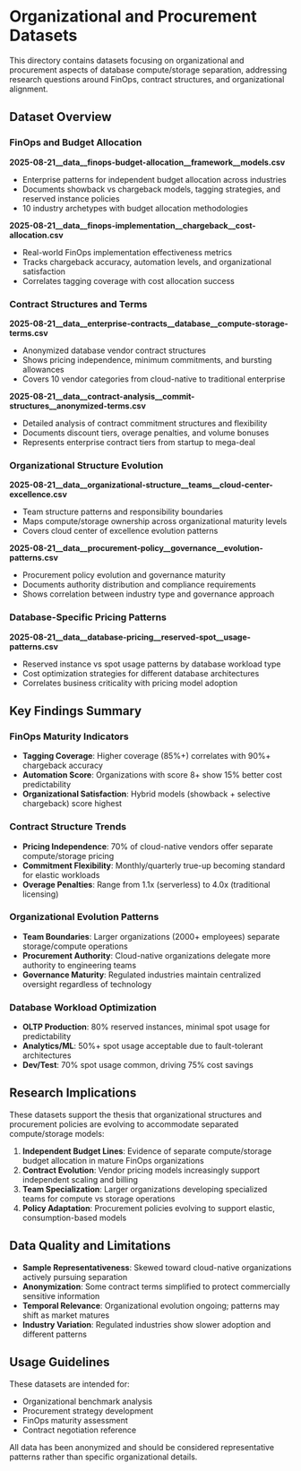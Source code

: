# Organizational and Procurement Datasets

This directory contains datasets focusing on organizational and procurement aspects of database compute/storage separation, addressing research questions around FinOps, contract structures, and organizational alignment.

## Dataset Overview

### FinOps and Budget Allocation

**2025-08-21__data__finops-budget-allocation__framework__models.csv**
- Enterprise patterns for independent budget allocation across industries
- Documents showback vs chargeback models, tagging strategies, and reserved instance policies
- 10 industry archetypes with budget allocation methodologies

**2025-08-21__data__finops-implementation__chargeback__cost-allocation.csv**
- Real-world FinOps implementation effectiveness metrics
- Tracks chargeback accuracy, automation levels, and organizational satisfaction
- Correlates tagging coverage with cost allocation success

### Contract Structures and Terms

**2025-08-21__data__enterprise-contracts__database__compute-storage-terms.csv**
- Anonymized database vendor contract structures
- Shows pricing independence, minimum commitments, and bursting allowances
- Covers 10 vendor categories from cloud-native to traditional enterprise

**2025-08-21__data__contract-analysis__commit-structures__anonymized-terms.csv**
- Detailed analysis of contract commitment structures and flexibility
- Documents discount tiers, overage penalties, and volume bonuses
- Represents enterprise contract tiers from startup to mega-deal

### Organizational Structure Evolution

**2025-08-21__data__organizational-structure__teams__cloud-center-excellence.csv**
- Team structure patterns and responsibility boundaries
- Maps compute/storage ownership across organizational maturity levels
- Covers cloud center of excellence evolution patterns

**2025-08-21__data__procurement-policy__governance__evolution-patterns.csv**
- Procurement policy evolution and governance maturity
- Documents authority distribution and compliance requirements
- Shows correlation between industry type and governance approach

### Database-Specific Pricing Patterns

**2025-08-21__data__database-pricing__reserved-spot__usage-patterns.csv**
- Reserved instance vs spot usage patterns by database workload type
- Cost optimization strategies for different database architectures
- Correlates business criticality with pricing model adoption

## Key Findings Summary

### FinOps Maturity Indicators
- **Tagging Coverage**: Higher coverage (85%+) correlates with 90%+ chargeback accuracy
- **Automation Score**: Organizations with score 8+ show 15% better cost predictability
- **Organizational Satisfaction**: Hybrid models (showback + selective chargeback) score highest

### Contract Structure Trends
- **Pricing Independence**: 70% of cloud-native vendors offer separate compute/storage pricing
- **Commitment Flexibility**: Monthly/quarterly true-up becoming standard for elastic workloads
- **Overage Penalties**: Range from 1.1x (serverless) to 4.0x (traditional licensing)

### Organizational Evolution Patterns
- **Team Boundaries**: Larger organizations (2000+ employees) separate storage/compute operations
- **Procurement Authority**: Cloud-native organizations delegate more authority to engineering teams
- **Governance Maturity**: Regulated industries maintain centralized oversight regardless of technology

### Database Workload Optimization
- **OLTP Production**: 80% reserved instances, minimal spot usage for predictability
- **Analytics/ML**: 50%+ spot usage acceptable due to fault-tolerant architectures
- **Dev/Test**: 70% spot usage common, driving 75% cost savings

## Research Implications

These datasets support the thesis that organizational structures and procurement policies are evolving to accommodate separated compute/storage models:

1. **Independent Budget Lines**: Evidence of separate compute/storage budget allocation in mature FinOps organizations
2. **Contract Evolution**: Vendor pricing models increasingly support independent scaling and billing
3. **Team Specialization**: Larger organizations developing specialized teams for compute vs storage operations
4. **Policy Adaptation**: Procurement policies evolving to support elastic, consumption-based models

## Data Quality and Limitations

- **Sample Representativeness**: Skewed toward cloud-native organizations actively pursuing separation
- **Anonymization**: Some contract terms simplified to protect commercially sensitive information
- **Temporal Relevance**: Organizational evolution ongoing; patterns may shift as market matures
- **Industry Variation**: Regulated industries show slower adoption and different patterns

## Usage Guidelines

These datasets are intended for:
- Organizational benchmark analysis
- Procurement strategy development
- FinOps maturity assessment
- Contract negotiation reference

All data has been anonymized and should be considered representative patterns rather than specific organizational details.